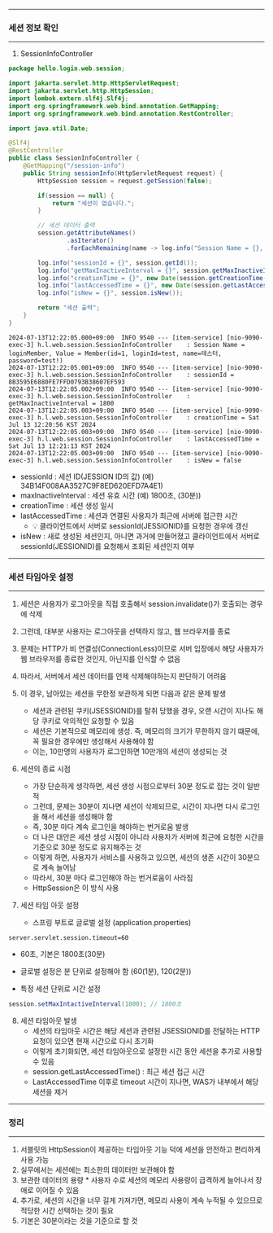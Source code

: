 -----
### 세션 정보 확인
-----
1. SessionInfoController
```java
package hello.login.web.session;

import jakarta.servlet.http.HttpServletRequest;
import jakarta.servlet.http.HttpSession;
import lombok.extern.slf4j.Slf4j;
import org.springframework.web.bind.annotation.GetMapping;
import org.springframework.web.bind.annotation.RestController;

import java.util.Date;

@Slf4j
@RestController
public class SessionInfoController {
    @GetMapping("/session-info")
    public String sessionInfo(HttpServletRequest request) {
        HttpSession session = request.getSession(false);

        if(session == null) {
            return "세션이 없습니다.";
        }

        // 세션 데이터 출력
        session.getAttributeNames()
                .asIterator()
                .forEachRemaining(name -> log.info("Session Name = {}, Value = {}", name, session.getAttribute(name)));

        log.info("sessionId = {}", session.getId());
        log.info("getMaxInactiveInterval = {}", session.getMaxInactiveInterval());
        log.info("creationTime = {}", new Date(session.getCreationTime()));
        log.info("lastAccessedTime = {}", new Date(session.getLastAccessedTime()));
        log.info("isNew = {}", session.isNew());

        return "세션 출력";
    }
}
```
```
2024-07-13T12:22:05.000+09:00  INFO 9540 --- [item-service] [nio-9090-exec-3] h.l.web.session.SessionInfoController    : Session Name = loginMember, Value = Member(id=1, loginId=test, name=테스터, password=test!)
2024-07-13T12:22:05.001+09:00  INFO 9540 --- [item-service] [nio-9090-exec-3] h.l.web.session.SessionInfoController    : sessionId = 8B3595E6880FE7FFD0793B38607EF593
2024-07-13T12:22:05.002+09:00  INFO 9540 --- [item-service] [nio-9090-exec-3] h.l.web.session.SessionInfoController    : getMaxInactiveInterval = 1800
2024-07-13T12:22:05.003+09:00  INFO 9540 --- [item-service] [nio-9090-exec-3] h.l.web.session.SessionInfoController    : creationTime = Sat Jul 13 12:20:56 KST 2024
2024-07-13T12:22:05.003+09:00  INFO 9540 --- [item-service] [nio-9090-exec-3] h.l.web.session.SessionInfoController    : lastAccessedTime = Sat Jul 13 12:21:13 KST 2024
2024-07-13T12:22:05.003+09:00  INFO 9540 --- [item-service] [nio-9090-exec-3] h.l.web.session.SessionInfoController    : isNew = false
```

  - sessionId : 세션 ID(JESSION ID의 값) (예) 34B14F008AA3527C9F8ED620EFD7A4E1)
  - maxInactiveInterval : 세션 유효 시간 (예) 1800초, (30분))
  - creationTime : 세션 생성 일시
  - lastAccessedTime : 세션과 연결된 사용자가 최근에 서버에 접근한 시간
    + 💡 클라이언트에서 서버로 sessionId(JESSIONID)를 요청한 경우에 갱신
  - isNew : 새로 생성된 세션인지, 아니면 과거에 만들어졌고 클라이언트에서 서버로 sessionId(JESSIONID)를 요청해서 조회된 세션인지 여부

-----
### 세션 타임아웃 설정
-----
1. 세션은 사용자가 로그아웃을 직접 호출해서 session.invalidate()가 호출되는 경우에 삭제
2. 그런데, 대부분 사용자는 로그아웃을 선택하지 않고, 웹 브라우저를 종료
3. 문제는 HTTP가 비 연결성(ConnectionLess)이므로 서버 입장에서 해당 사용자가 웹 브라우저를 종료한 것인지, 아닌지를 인식할 수 없음
4. 따라서, 서버에서 세션 데이터를 언제 삭제해야하는지 판단하기 어려움
5. 이 경우, 남아있는 세션을 무한정 보관하게 되면 다음과 같은 문제 발생
   - 세션과 관련된 쿠키(JSESSIONID)를 탈취 당했을 경우, 오랜 시간이 지나도 해당 쿠키로 악의적인 요청할 수 있음
   - 세션은 기본적으로 메모리에 생성. 즉, 메모리의 크기가 무한하지 않기 떄문에, 꼭 필요한 경우에만 생성해서 사용해야 함
   - 이는, 10만명의 사용자가 로그인하면 10만개의 세션이 생성되는 것

6. 세션의 종료 시점
   - 가장 단순하게 생각하면, 세션 생성 시점으로부터 30분 정도로 잡는 것이 일반적
   - 그런데, 문제는 30분이 지나면 세션이 삭제되므로, 시간이 지나면 다시 로그인을 해서 세션을 생성해야 함
   - 즉, 30분 마다 계속 로그인을 해야하는 번거로움 발생
   - 더 나은 대안은 세션 생성 시점이 아니라 사용자가 서버에 최근에 요청한 시간을 기준으로 30분 정도로 유지해주는 것
   - 이렇게 하면, 사용자가 서비스를 사용하고 있으면, 세션의 생존 시간이 30분으로 계속 늘어남
   - 따라서, 30분 마다 로그인해야 하는 번거로움이 사라짐
   - HttpSession은 이 방식 사용

7. 세션 타임 아웃 설정
   - 스프링 부트로 글로벌 설정 (application.properties)
```properties
server.servlet.session.timeout=60
```
  - 60초, 기본은 1800초(30분)
  - 글로벌 설정은 분 단위로 설정해야 함 (60(1분), 120(2분))

  - 특정 세션 단위로 시간 설정
```java
session.setMaxIntactiveInterval(1800); // 1800초
```

8. 세션 타임아웃 발생
   - 세션의 타임아웃 시간은 해당 세션과 관련된 JSESSIONID를 전달하는 HTTP 요청이 있으면 현재 시간으로 다시 초기화
   - 이렇게 초기화되면, 세션 타임아웃으로 설정한 시간 동안 세션을 추가로 사용할 수 있음
   - session.getLastAccessedTime() : 최근 세션 접근 시간
   - LastAccessedTime 이후로 timeout 시간이 지나면, WAS가 내부에서 해당 세션을 제거

-----
### 정리
-----
1. 서블릿의 HttpSession이 제공하는 타임아웃 기능 덕에 세션을 안전하고 편리하게 사용 가능
2. 실무에서는 세션에는 최소한의 데이터만 보관해야 함
3. 보관한 데이터의 용량 * 사용자 수로 세션의 메모리 사용량이 급격하게 늘어나서 장애로 이어질 수 있음
4. 추가로, 세션의 시간을 너무 길게 가져가면, 메모리 사용이 계속 누적될 수 있으므로 적당한 시간 선택하는 것이 필요
5. 기본은 30분이라는 것을 기준으로 할 것 
